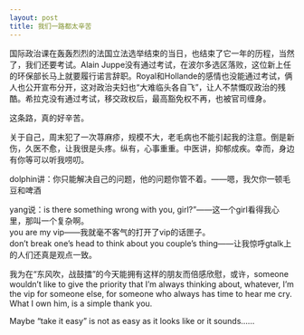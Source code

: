 ```yaml
---
layout: post
title: 我们一路都太辛苦
---
```


<p>国际政治课在轰轰烈烈的法国立法选举结束的当日，也结束了它一年的历程，当然了，我们还要考试。Alain Juppe没有通过考试，在波尔多选区落败，这位新上任的环保部长马上就要履行诺言辞职。Royal和Hollande的感情也没能通过考试，俩人也公开宣布分开，这对政治夫妇也“大难临头各自飞”，让人不禁慨叹政治的残酷。希拉克没有通过考试，移交政权后，最高豁免权不再，也被官司缠身。</p>
<p>这条路，真的好辛苦。</p>
<p>关于自己，周末犯了一次荨麻疹，规模不大，老毛病也不能引起我的注意。倒是新伤，久医不愈，让我很是头疼。纵有，心事重重。中医讲，抑郁成疾。幸而，身边有你等可以听我唠叨。</p>
<p>dolphin讲：你只能解决自己的问题，他的问题你管不着。——嗯，我欠你一顿毛豆和啤酒</p>
<p>yang说：is there something wrong with you, girl?&#8221;——这一个girl看得我心里，那叫一个复杂啊。<br />
           you are my vip——我就毫不客气的打开了vip的话匣子。<br />
           don&#8217;t break one&#8217;s head to think about you couple&#8217;s thing——让我惊呼gtalk上的人们还真是观点一致。</p>
<p>我为在“东风吹，战鼓擂”的今天能拥有这样的朋友而倍感欣慰，或许，someone wouldn&#8217;t like to give the priority that I&#8217;m always thinking about, whatever, I&#8217;m the vip for someone else, for someone who always has time to hear me cry. What I own him, is a simple thank you. </p>
<p>      Maybe &#8220;take it easy&#8221; is not as easy as it looks like or it sounds&#8230;&#8230;
</p>
